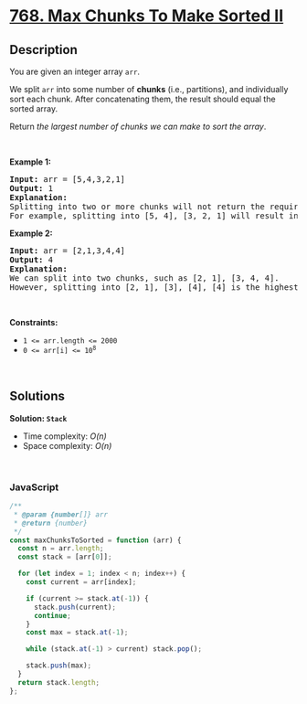 # [768. Max Chunks To Make Sorted II](https://leetcode.com/problems/max-chunks-to-make-sorted-ii)

## Description

<div class="elfjS" data-track-load="description_content"><p>You are given an integer array <code>arr</code>.</p>

<p>We split <code>arr</code> into some number of <strong>chunks</strong> (i.e., partitions), and individually sort each chunk. After concatenating them, the result should equal the sorted array.</p>

<p>Return <em>the largest number of chunks we can make to sort the array</em>.</p>

<p>&nbsp;</p>
<p><strong class="example">Example 1:</strong></p>

<pre><strong>Input:</strong> arr = [5,4,3,2,1]
<strong>Output:</strong> 1
<strong>Explanation:</strong>
Splitting into two or more chunks will not return the required result.
For example, splitting into [5, 4], [3, 2, 1] will result in [4, 5, 1, 2, 3], which isn't sorted.
</pre>

<p><strong class="example">Example 2:</strong></p>

<pre><strong>Input:</strong> arr = [2,1,3,4,4]
<strong>Output:</strong> 4
<strong>Explanation:</strong>
We can split into two chunks, such as [2, 1], [3, 4, 4].
However, splitting into [2, 1], [3], [4], [4] is the highest number of chunks possible.
</pre>

<p>&nbsp;</p>
<p><strong>Constraints:</strong></p>

<ul>
	<li><code>1 &lt;= arr.length &lt;= 2000</code></li>
	<li><code>0 &lt;= arr[i] &lt;= 10<sup>8</sup></code></li>
</ul>
</div>

<p>&nbsp;</p>

## Solutions

**Solution: `Stack`**

- Time complexity: <em>O(n)</em>
- Space complexity: <em>O(n)</em>

<p>&nbsp;</p>

### **JavaScript**

```js
/**
 * @param {number[]} arr
 * @return {number}
 */
const maxChunksToSorted = function (arr) {
  const n = arr.length;
  const stack = [arr[0]];

  for (let index = 1; index < n; index++) {
    const current = arr[index];

    if (current >= stack.at(-1)) {
      stack.push(current);
      continue;
    }
    const max = stack.at(-1);

    while (stack.at(-1) > current) stack.pop();

    stack.push(max);
  }
  return stack.length;
};
```
